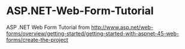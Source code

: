 # ASP.NET-Web-Form-Tutorial
ASP .NET Web Form Tutorial from http://www.asp.net/web-forms/overview/getting-started/getting-started-with-aspnet-45-web-forms/create-the-project
